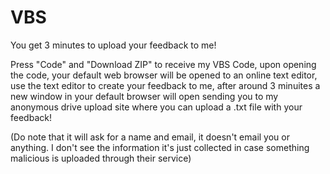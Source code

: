 # VBS
You get 3 minutes to upload your feedback to me!

Press "Code" and "Download ZIP" to receive my VBS Code, upon opening the code, your default web browser will be opened to an online text editor, use the text editor to create your feedback to me, after around 3 minuites a new window in your default browser will open sending you to my anonymous drive upload site where you can upload a .txt file with your feedback!

(Do note that it will ask for a name and email, it doesn't email you or anything. I don't see the information it's just collected in case something malicious is uploaded through their service)
